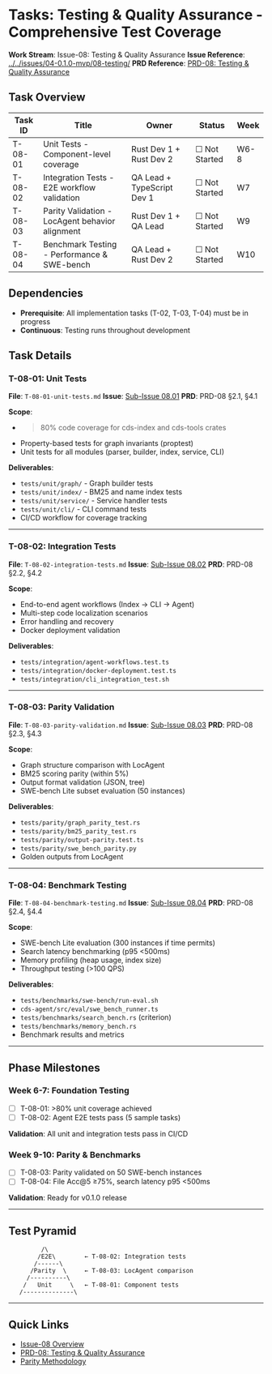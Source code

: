 # Tasks: Testing & Quality Assurance - Comprehensive Test Coverage

**Work Stream**: Issue-08: Testing & Quality Assurance
**Issue Reference**: [../../issues/04-0.1.0-mvp/08-testing/](../../issues/04-0.1.0-mvp/08-testing/)
**PRD Reference**: [PRD-08: Testing & Quality Assurance](../../prd/0.1.0-MVP-PRDs-v0/08-testing-quality.md)

## Task Overview

| Task ID | Title | Owner | Status | Week |
|---------|-------|-------|--------|------|
| T-08-01 | Unit Tests - Component-level coverage | Rust Dev 1 + Rust Dev 2 | ☐ Not Started | W6-8 |
| T-08-02 | Integration Tests - E2E workflow validation | QA Lead + TypeScript Dev 1 | ☐ Not Started | W7 |
| T-08-03 | Parity Validation - LocAgent behavior alignment | Rust Dev 1 + QA Lead | ☐ Not Started | W9 |
| T-08-04 | Benchmark Testing - Performance & SWE-bench | QA Lead + Rust Dev 2 | ☐ Not Started | W10 |

## Dependencies

- **Prerequisite**: All implementation tasks (T-02, T-03, T-04) must be in progress
- **Continuous**: Testing runs throughout development

## Task Details

### T-08-01: Unit Tests

**File**: `T-08-01-unit-tests.md`
**Issue**: [Sub-Issue 08.01](../../issues/04-0.1.0-mvp/08-testing/01-unit-tests.md)
**PRD**: PRD-08 §2.1, §4.1

**Scope**:

- >80% code coverage for cds-index and cds-tools crates
- Property-based tests for graph invariants (proptest)
- Unit tests for all modules (parser, builder, index, service, CLI)

**Deliverables**:

- `tests/unit/graph/` - Graph builder tests
- `tests/unit/index/` - BM25 and name index tests
- `tests/unit/service/` - Service handler tests
- `tests/unit/cli/` - CLI command tests
- CI/CD workflow for coverage tracking

---

### T-08-02: Integration Tests

**File**: `T-08-02-integration-tests.md`
**Issue**: [Sub-Issue 08.02](../../issues/04-0.1.0-mvp/08-testing/02-integration.md)
**PRD**: PRD-08 §2.2, §4.2

**Scope**:

- End-to-end agent workflows (Index → CLI → Agent)
- Multi-step code localization scenarios
- Error handling and recovery
- Docker deployment validation

**Deliverables**:

- `tests/integration/agent-workflows.test.ts`
- `tests/integration/docker-deployment.test.ts`
- `tests/integration/cli_integration_test.sh`

---

### T-08-03: Parity Validation

**File**: `T-08-03-parity-validation.md`
**Issue**: [Sub-Issue 08.03](../../issues/04-0.1.0-mvp/08-testing/03-parity.md)
**PRD**: PRD-08 §2.3, §4.3

**Scope**:

- Graph structure comparison with LocAgent
- BM25 scoring parity (within 5%)
- Output format validation (JSON, tree)
- SWE-bench Lite subset evaluation (50 instances)

**Deliverables**:

- `tests/parity/graph_parity_test.rs`
- `tests/parity/bm25_parity_test.rs`
- `tests/parity/output-parity.test.ts`
- `tests/parity/swe_bench_parity.py`
- Golden outputs from LocAgent

---

### T-08-04: Benchmark Testing

**File**: `T-08-04-benchmark-testing.md`
**Issue**: [Sub-Issue 08.04](../../issues/04-0.1.0-mvp/08-testing/04-benchmark.md)
**PRD**: PRD-08 §2.4, §4.4

**Scope**:

- SWE-bench Lite evaluation (300 instances if time permits)
- Search latency benchmarking (p95 <500ms)
- Memory profiling (heap usage, index size)
- Throughput testing (>100 QPS)

**Deliverables**:

- `tests/benchmarks/swe-bench/run-eval.sh`
- `cds-agent/src/eval/swe_bench_runner.ts`
- `tests/benchmarks/search_bench.rs` (criterion)
- `tests/benchmarks/memory_bench.rs`
- Benchmark results and metrics

---

## Phase Milestones

### Week 6-7: Foundation Testing

- [ ] T-08-01: >80% unit coverage achieved
- [ ] T-08-02: Agent E2E tests pass (5 sample tasks)

**Validation**: All unit and integration tests pass in CI/CD

### Week 9-10: Parity & Benchmarks

- [ ] T-08-03: Parity validated on 50 SWE-bench instances
- [ ] T-08-04: File Acc@5 ≥75%, search latency p95 <500ms

**Validation**: Ready for v0.1.0 release

---

## Test Pyramid

```text
         /\
        /E2E\        ← T-08-02: Integration tests
       /------\
      /Parity  \     ← T-08-03: LocAgent comparison
     /----------\
    /   Unit     \   ← T-08-01: Component tests
   /--------------\
```

---

## Quick Links

- [Issue-08 Overview](../../issues/04-0.1.0-mvp/08-testing/00-overview.md)
- [PRD-08: Testing & Quality Assurance](../../prd/0.1.0-MVP-PRDs-v0/08-testing-quality.md)
- [Parity Methodology](../../issues/04-0.1.0-mvp/06-refactor-parity.md)
